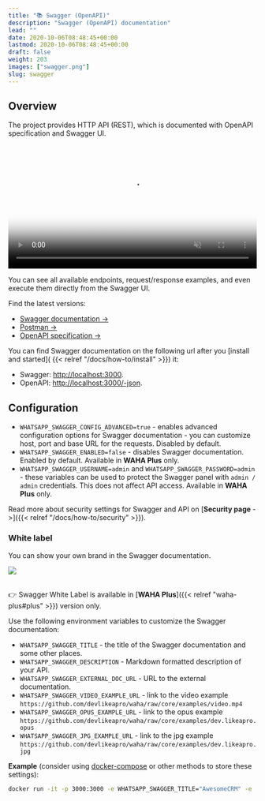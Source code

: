 ```yaml
---
title: "📚 Swagger (OpenAPI)"
description: "Swagger (OpenAPI) documentation"
lead: ""
date: 2020-10-06T08:48:45+00:00
lastmod: 2020-10-06T08:48:45+00:00
draft: false
weight: 203
images: ["swagger.png"]
slug: swagger
---
```


## Overview

The project provides HTTP API (REST), which is documented with OpenAPI specification and Swagger UI.

<video autoplay loop muted playsinline controls='noremoteplayback' width="100%" poster='/images/swagger.png'>
  <source src="/videos/swagger-overview.webm" type="video/webm" />
  Download the <a href="/videos/swagger-overview.webm">Swagger Overview video</a> .
</video>

You can see all available endpoints, request/response examples, and even execute them directly from the Swagger UI.

Find the latest versions:

- [Swagger documentation ->](/swagger)
- [Postman ->](https://www.postman.com/devlikeapro/workspace/waha/collection/35390377-42210829-5a92-45c5-a001-6a453c5d764a?action=share&creator=35390377)
- [OpenAPI specification ->](/swagger/openapi.json)

You can find Swagger documentation on the following url after you
[install and started]( {{< relref "/docs/how-to/install" >}}) it:

- Swagger: [http://localhost:3000](http://localhost:3000).
- OpenAPI: [http://localhost:3000/-json](http://localhost:3000/-json).

## Configuration

- `WHATSAPP_SWAGGER_CONFIG_ADVANCED=true` - enables advanced configuration options for Swagger documentation - you can customize host, port and base URL for the requests.
  Disabled by default.
- `WHATSAPP_SWAGGER_ENABLED=false` - disables Swagger documentation. Enabled by default. Available in **WAHA Plus** only.
- `WHATSAPP_SWAGGER_USERNAME=admin` and `WHATSAPP_SWAGGER_PASSWORD=admin` - these variables can be used to protect the Swagger panel
  with `admin / admin` credentials. This does not affect API access. Available in **WAHA Plus** only.

Read more about security settings for Swagger and API on [**Security page** ->]({{< relref "/docs/how-to/security" >}}).

### White label

You can show your own brand in the Swagger documentation.

<img src="swagger-white-label.png" onclick="window.open(this.src)" style="cursor: pointer;">
<br/>
<br/>

👉 Swagger White Label is available in [**WAHA Plus**]({{< relref "waha-plus#plus" >}}) version only.

Use the following environment variables to customize the Swagger documentation:

- `WHATSAPP_SWAGGER_TITLE` - the title of the Swagger documentation and some other places.
- `WHATSAPP_SWAGGER_DESCRIPTION` - Markdown formatted description of your API.
- `WHATSAPP_SWAGGER_EXTERNAL_DOC_URL` - URL to the external documentation.
- `WHATSAPP_SWAGGER_VIDEO_EXAMPLE_URL` - link to the video example `https://github.com/devlikeapro/waha/raw/core/examples/video.mp4`
- `WHATSAPP_SWAGGER_OPUS_EXAMPLE_URL` - link to the opus example `https://github.com/devlikeapro/waha/raw/core/examples/dev.likeapro.opus`
- `WHATSAPP_SWAGGER_JPG_EXAMPLE_URL` - link to the jpg example `https://github.com/devlikeapro/waha/raw/core/examples/dev.likeapro.jpg`

**Example** (consider using [docker-compose](https://github.com/devlikeapro/waha/blob/core/docker-compose.yaml#L15-L38) or other methods to store these settings):

```bash
docker run -it -p 3000:3000 -e WHATSAPP_SWAGGER_TITLE="AwesomeCRM" -e 'WHATSAPP_SWAGGER_DESCRIPTION=<p>FantasticFindz - Discover unique treasures from around the world at unbelievable prices!<br/> <a href='https://google.com'>Read more about us!</a></p>' -e "WHATSAPP_SWAGGER_EXTERNAL_DOC_URL=https://google.com" devlikeapro/waha-plus
```
